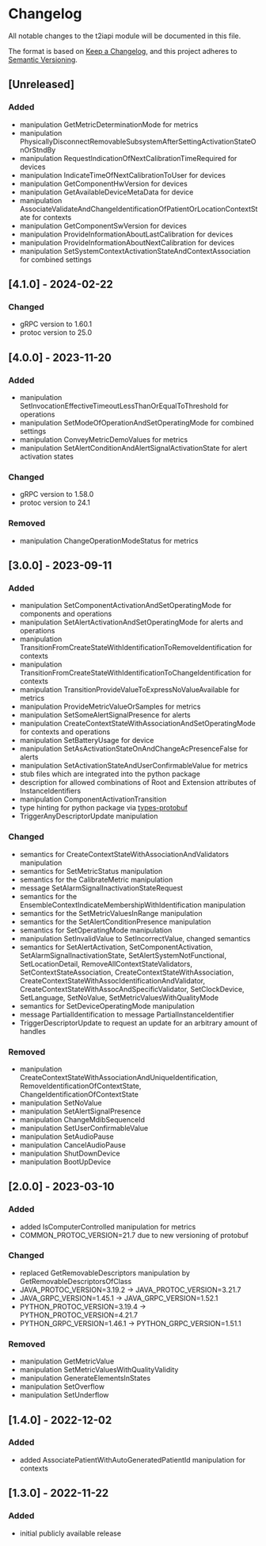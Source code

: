 # Changelog
All notable changes to the t2iapi module will be documented in this file.

The format is based on [Keep a Changelog](https://keepachangelog.com/en/1.0.0/),
and this project adheres to [Semantic Versioning](https://semver.org/spec/v2.0.0.html).

## [Unreleased]

### Added

- manipulation GetMetricDeterminationMode for metrics
- manipulation PhysicallyDisconnectRemovableSubsystemAfterSettingActivationStateOnOrStndBy
- manipulation RequestIndicationOfNextCalibrationTimeRequired for devices
- manipulation IndicateTimeOfNextCalibrationToUser for devices
- manipulation GetComponentHwVersion for devices
- manipulation GetAvailableDeviceMetaData for device
- manipulation AssociateValidateAndChangeIdentificationOfPatientOrLocationContextState for contexts
- manipulation GetComponentSwVersion for devices
- manipulation ProvideInformationAboutLastCalibration for devices
- manipulation ProvideInformationAboutNextCalibration for devices
- manipulation SetSystemContextActivationStateAndContextAssociation for combined settings

## [4.1.0] - 2024-02-22

### Changed

- gRPC version to 1.60.1
- protoc version to 25.0

## [4.0.0] - 2023-11-20

### Added

- manipulation SetInvocationEffectiveTimeoutLessThanOrEqualToThreshold for operations
- manipulation SetModeOfOperationAndSetOperatingMode for combined settings
- manipulation ConveyMetricDemoValues for metrics
- manipulation SetAlertConditionAndAlertSignalActivationState for alert activation states

### Changed

- gRPC version to 1.58.0
- protoc version to 24.1

### Removed

- manipulation ChangeOperationModeStatus for metrics

## [3.0.0] - 2023-09-11

### Added

- manipulation SetComponentActivationAndSetOperatingMode for components and operations
- manipulation SetAlertActivationAndSetOperatingMode for alerts and operations
- manipulation TransitionFromCreateStateWithIdentificationToRemoveIdentification for contexts
- manipulation TransitionFromCreateStateWithIdentificationToChangeIdentification for contexts
- manipulation TransitionProvideValueToExpressNoValueAvailable for metrics
- manipulation ProvideMetricValueOrSamples for metrics
- manipulation SetSomeAlertSignalPresence for alerts
- manipulation CreateContextStateWithAssociationAndSetOperatingMode for contexts and operations
- manipulation SetBatteryUsage for device
- manipulation SetAsActivationStateOnAndChangeAcPresenceFalse for alerts
- manipulation SetActivationStateAndUserConfirmableValue for metrics
- stub files which are integrated into the python package
- description for allowed combinations of Root and Extension attributes of InstanceIdentifiers
- manipulation ComponentActivationTransition
- type hinting for python package via [types-protobuf](https://pypi.org/project/types-protobuf/)
- TriggerAnyDescriptorUpdate manipulation

### Changed

- semantics for CreateContextStateWithAssociationAndValidators manipulation
- semantics for SetMetricStatus manipulation
- semantics for the CalibrateMetric manipulation
- message SetAlarmSignalInactivationStateRequest
- semantics for the EnsembleContextIndicateMembershipWithIdentification manipulation
- semantics for the SetMetricValuesInRange manipulation
- semantics for the SetAlertConditionPresence manipulation
- semantics for SetOperatingMode manipulation
- manipulation SetInvalidValue to SetIncorrectValue, changed semantics
- semantics for SetAlertActivation, SetComponentActivation, SetAlarmSignalInactivationState, 
    SetAlertSystemNotFunctional, SetLocationDetail, RemoveAllContextStateValidators, SetContextStateAssociation,
    CreateContextStateWithAssociation, CreateContextStateWithAssocIdentificationAndValidator, 
    CreateContextStateWithAssocAndSpecificValidator, SetClockDevice, SetLanguage, SetNoValue, 
    SetMetricValuesWithQualityMode
- semantics for SetDeviceOperatingMode manipulation
- message PartialIdentification to message PartialInstanceIdentifier
- TriggerDescriptorUpdate to request an update for an arbitrary amount of handles

### Removed

- manipulation CreateContextStateWithAssociationAndUniqueIdentification, RemoveIdentificationOfContextState, 
    ChangeIdentificationOfContextState
- manipulation SetNoValue
- manipulation SetAlertSignalPresence
- manipulation ChangeMdibSequenceId
- manipulation SetUserConfirmableValue
- manipulation SetAudioPause
- manipulation CancelAudioPause
- manipulation ShutDownDevice
- manipulation BootUpDevice

## [2.0.0] - 2023-03-10

### Added

- added IsComputerControlled manipulation for metrics
- COMMON_PROTOC_VERSION=21.7 due to new versioning of protobuf

### Changed

- replaced GetRemovableDescriptors manipulation by GetRemovableDescriptorsOfClass
- JAVA_PROTOC_VERSION=3.19.2 -> JAVA_PROTOC_VERSION=3.21.7
- JAVA_GRPC_VERSION=1.45.1 -> JAVA_GRPC_VERSION=1.52.1
- PYTHON_PROTOC_VERSION=3.19.4 -> PYTHON_PROTOC_VERSION=4.21.7
- PYTHON_GRPC_VERSION=1.46.1 -> PYTHON_GRPC_VERSION=1.51.1

### Removed

- manipulation GetMetricValue
- manipulation SetMetricValuesWithQualityValidity
- manipulation GenerateElementsInStates
- manipulation SetOverflow 
- manipulation SetUnderflow 

## [1.4.0] - 2022-12-02

### Added

- added AssociatePatientWithAutoGeneratedPatientId manipulation for contexts


## [1.3.0] - 2022-11-22

### Added

- initial publicly available release
